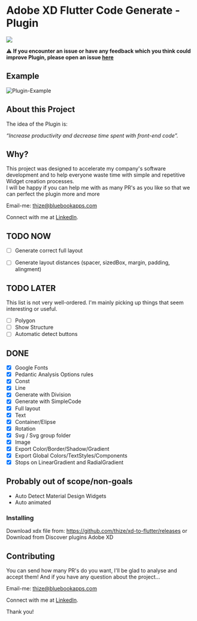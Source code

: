 # Adobe XD Flutter Code Generate - Plugin
<a href="https://github.com/thize/xd-to-flutter/releases"><img src="https://img.shields.io/badge/Xd%20to%20Flutter-v2.0.0-blue"/></a>

⚠️ **If you encounter an issue or have any feedback which you think could improve Plugin, please open an issue [here](https://github.com/thize/xd-to-flutter/issues)**

## Example
![Plugin-Example](https://media.giphy.com/media/llOhnaDgpmAiFR0Exz/giphy.gif)

## About this Project

The idea of the Plugin is:

_“Increase productivity and decrease time spent with front-end code”._

## Why?

This project was designed to accelerate my company's software development and to help everyone waste time with simple and repetitive Widget creation processes.\
I will be happy if you can help me with as many PR's as you like so that we can perfect the plugin more and more

Email-me: thize@bluebookapps.com

Connect with me at [LinkedIn](https://linkedin.com/in/giovani-lobato-68aa57131).

## TODO NOW

* [ ] Generate correct full layout
* [ ] Generate layout distances (spacer, sizedBox, margin, padding, alingment)


## TODO LATER

This list is not very well-ordered. I'm mainly picking up things that seem interesting or useful.

* [ ] Polygon
* [ ] Show Structure
* [ ] Automatic detect buttons

## DONE

* [x] Google Fonts
* [x] Pedantic Analysis Options rules
* [x] Const
* [x] Line
* [x] Generate with Division
* [x] Generate with SimpleCode
* [x] Full layout
* [x] Text
* [x] Container/Elipse
* [x] Rotation
* [x] Svg / Svg group folder
* [x] Image
* [x] Export Color/Border/Shadow/Gradient
* [x] Export Global Colors/TextStyles/Components
* [x] Stops on LinearGradient and RadialGradient

## Probably out of scope/non-goals

- Auto Detect Material Design Widgets
- Auto animated

### Installing

Download xdx file from: https://github.com/thize/xd-to-flutter/releases
or Download from Discover plugins Adobe XD

## Contributing

You can send how many PR's do you want, I'll be glad to analyse and accept them! And if you have any question about the project...

Email-me: thize@bluebookapps.com

Connect with me at [LinkedIn](https://linkedin.com/in/giovani-lobato-68aa57131).

Thank you!
